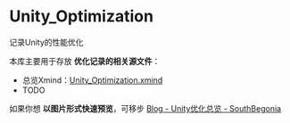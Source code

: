 # Unity_Optimization

记录Unity的性能优化


本库主要用于存放 **优化记录的相关源文件**：

- 总览Xmind：[Unity_Optimization.xmind](https://github.com/SouthBegonia/Unity_Optimization/blob/main/Unity_Optimization.xmind)
- TODO



如果你想 **以图片形式快速预览**，可移步 [Blog - Unity优化总览 - SouthBegonia](https://www.cnblogs.com/SouthBegonia/p/17037152.html)

